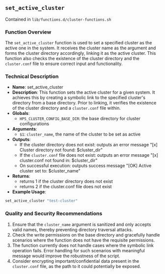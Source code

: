 ## `set_active_cluster`

Contained in `lib/functions.d/cluster-functions.sh`

### Function Overview
The `set_active_cluster` function is used to set a specified cluster as the active one in the system. It receives the cluster name as the argument and forms the cluster directory accordingly, linking it as the active cluster. This function also checks the existence of the cluster directory and the `cluster.conf` file to ensure correct input and functionality.

### Technical Description
- **Name**: set_active_cluster
- **Description**: This function sets the active cluster for a given system. It achieves this by creating a symbolic link to the specified cluster's directory from a base directory. Prior to linking, it verifies the existence of the cluster directory and a `cluster.conf` file within.
- **Globals**: 
  - `HPS_CLUSTER_CONFIG_BASE_DIR`: the base directory for cluster configurations
- **Arguments**: 
  - `$1`: `cluster_name`, the name of the cluster to be set as active
- **Outputs**: 
  - If the cluster directory does not exist: outputs an error message "[x] Cluster directory not found: $cluster_dir"
  - If the `cluster.conf` file does not exist: outputs an error message "[x] cluster.conf not found in: $cluster_dir"
  - On successful execution: outputs success message "[OK] Active cluster set to: $cluster_name"
- **Returns**: 
   - returns 1 if the cluster directory does not exist
   - returns 2 if the cluster.conf file does not exist
- **Example Usage**: 
```bash
set_active_cluster "test-cluster"
```

### Quality and Security Recommendations

1. Ensure that the `cluster_name` argument is sanitized and only accepts valid names, thereby preventing directory traversal attacks.
2. Check the write permissions on the base directory and gracefully handle scenarios where the function does not have the requisite permissions.
3. The function currently does not handle cases where the symbolic link operation fails. Error handling for such scenarios with meaningful message would improve the robustness of the script.
4. Consider encrypting important/confidential data present in the `cluster.conf` file, as the path to it could potentially be exposed.

